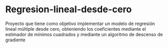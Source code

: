 # Regresion-lineal-desde-cero

Proyecto que tiene como objetivo implementar un modelo de regresión lineal múltiple desde cero, obteniendo los coeficientes 
mediante el estimador de mínimos cuadrados y mediante un algoritmo de descenso de gradiente
